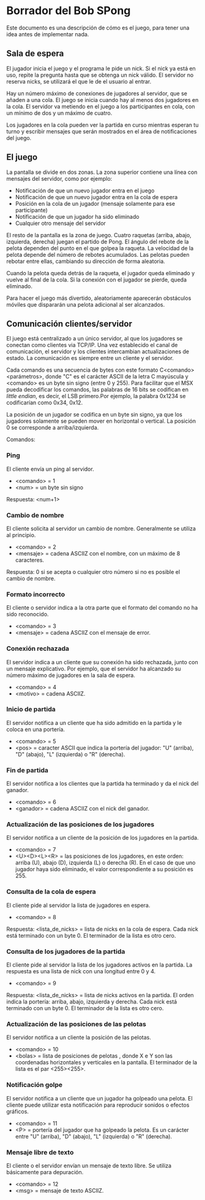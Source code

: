 # Borrador del Bob SPong
Este documento es una descripción de cómo es el juego, para tener una idea antes de implementar nada.

## Sala de espera
El jugador inicia el juego y el programa le pide un nick.
Si el nick ya está en uso, repite la pregunta hasta que se obtenga un nick válido.
El servidor no reserva nicks, se utilizará el que le de el usuario al entrar.

Hay un número máximo de conexiones de jugadores al servidor, que se añaden a una cola.
El juego se inicia cuando hay al menos dos jugadores en la cola. El servidor va metiendo en el juego a los participantes en cola, con un mínimo de dos y un máximo de cuatro.

Los jugadores en la cola pueden ver la partida en curso mientras esperan tu turno y escribir mensajes que serán mostrados en el área de notificaciones del juego.

## El juego
La pantalla se divide en dos zonas.
La zona superior contiene una línea con mensajes del servidor, como por ejemplo:
* Notificación de que un nuevo jugador entra en el juego
* Notificación de que un nuevo jugador entra en la cola de espera
* Posición en la cola de un jugador (mensaje solamente para ese participante)
* Notificación de que un jugador ha sido eliminado
* Cualquier otro mensaje del servidor

El resto de la pantalla es la zona de juego.
Cuatro raquetas (arriba, abajo, izquierda, derecha) juegan el partido de Pong.
El ángulo del rebote de la pelota dependen del punto en el que golpea la raqueta. La velocidad de la pelota depende del número de rebotes acumulados.
Las pelotas pueden rebotar entre ellas, cambiando su dirección de forma aleatoria.

Cuando la pelota queda detrás de la raqueta, el jugador queda eliminado y vuelve al final de la cola.
Si la conexión con el jugador se pierde, queda eliminado.

Para hacer el juego más divertido, aleatoriamente aparecerán obstáculos móviles que dispararán una pelota adicional al ser alcanzados.

## Comunicación clientes/servidor
El juego está centralizado a un único servidor, al que los jugadores se conectan como clientes via TCP/IP.
Una vez establecido el canal de comunicación, el servidor y los clientes intercambian actualizaciones de estado. La comunicación es siempre entre un cliente y el servidor.

Cada comando es una secuencia de bytes con este formato C\<comando\>\<parámetros\>, donde "C" es el carácter ASCII de la letra C mayúscula y \<comando\> es un byte sin signo (entre 0 y 255). Para facilitar que el MSX pueda decodificar los comandos, las palabras de 16 bits se codifican en _little endian_, es decir, el LSB primero.Por ejemplo, la palabra 0x1234 se codificarían como 0x34, 0x12.

La posición de un jugador se codifica en un byte sin signo, ya que los jugadores solamente se pueden mover en horizontal o vertical. La posición 0 se corresponde a arriba/izquierda.

Comandos:

### Ping
El cliente envía un ping al servidor.
- \<comando\> = 1
- \<num\> = un byte sin signo

Respuesta: <num+1>

### Cambio de nombre
El cliente solicita al servidor un cambio de nombre. Generalmente se utiliza al principio.
- \<comando\> = 2
- \<mensaje\> = cadena ASCIIZ con el nombre, con un máximo de 8 caracteres.

Respuesta: 0 si se acepta o cualquier otro número si no es posible el cambio de nombre.

### Formato incorrecto
El cliente o servidor indica a la otra parte que el formato del comando no ha sido reconocido.
- \<comando\> = 3
- \<mensaje\> = cadena ASCIIZ con el mensaje de error.

### Conexión rechazada
El servidor indica a un cliente que su conexión ha sido rechazada, junto con un mensaje explicativo. Por ejemplo, que el servidor ha alcanzado su número máximo de jugadores en la sala de espera.
- \<comando\> = 4
- \<motivo\> = cadena ASCIIZ. 

### Inicio de partida
El servidor notifica a un cliente que ha sido admitido en la partida y le coloca en una portería.
- \<comando\> = 5
- \<pos\> = caracter ASCII que indica la portería del jugador: "U" (arriba), "D" (abajo), "L" (izquierda) o "R" (derecha).

### Fin de partida
El servidor notifica a los clientes que la partida ha terminado y da el nick del ganador.
- \<comando\> = 6
- \<ganador\> = cadena ASCIIZ con el nick del ganador.

### Actualización de las posiciones de los jugadores
El servidor notifica a un cliente de la posición de los jugadores en la partida.
- \<comando\> = 7
- \<U\>\<D\>\<L\>\<R\> = las posiciones de los jugadores, en este orden: arriba (U), abajo (D), izquierda (L) o derecha (R). En el caso de que uno jugador haya sido eliminado, el valor correspondiente a su posición es 255.

### Consulta de la cola de espera
El cliente pide al servidor la lista de jugadores en espera.
- \<comando\> = 8

Respuesta:
\<lista_de_nicks\> = lista de nicks en la cola de espera. Cada nick está terminado con un byte 0. El terminador de la lista es otro cero.

### Consulta de los jugadores de la partida
El cliente pide al servidor la lista de los jugadores activos en la partida.
La respuesta es una lista de nick con una longitud entre 0 y 4.
- \<comando\> = 9
  
Respuesta:
\<lista_de_nicks\> = lista de nicks activos en la partida. El orden indica la portería:  arriba, abajo, izquierda y derecha. Cada nick está terminado con un byte 0. El terminador de la lista es otro cero.

### Actualización de las posiciones de las pelotas
El servidor notifica a un cliente la posición de las pelotas.
- \<comando\> = 10
- \<bolas\> = lista de posiciones de pelotas <X><Y>, donde X e Y son las coordenadas horizontales y verticales en la pantalla. El terminador de la lista es el par <255><255>.

### Notificación golpe
El servidor notifica a un cliente que un jugador ha golpeado una pelota. El cliente puede utilizar esta notificación para reproducir sonidos o efectos gráficos.
- \<comando\> = 11
- \<P\> = portería del jugador que ha golpeado la pelota. Es un carácter entre "U" (arriba), "D" (abajo), "L" (izquierda) o "R" (derecha).

### Mensaje libre de texto
El cliente o el servidor envían un mensaje de texto libre. Se utiliza básicamente para depuración.
- \<comando\> = 12
- \<msg\> = mensaje de texto ASCIIZ.
